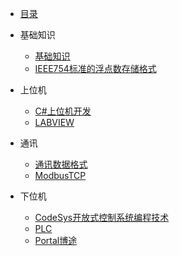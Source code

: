 <!-- 工控/_sidebar.md -->

* [目录](【2】学习/工控/)
* 基础知识
  * [基础知识](【2】学习/工控/基础知识/基础知识.md)
  * [IEEE754标准的浮点数存储格式](【2】学习/工控/基础知识/IEEE754标准的浮点数存储格式.md)
* 上位机
  * [C#上位机开发](【2】学习/工控/基础知识/C#上位机开发.md)
  * [LABVIEW](【2】学习/工控/基础知识/LABVIEW.md)

* 通讯
  * [通讯数据格式](【2】学习/工控/基础知识/通讯数据格式.md)
  * [ModbusTCP](【2】学习/工控/基础知识/ModbusTCP.md)
* 下位机
  * [CodeSys开放式控制系统编程技术](【2】学习/工控/基础知识/CodeSys开放式控制系统编程技术.md)
  * [PLC](【2】学习/工控/基础知识/PLC.md)
  * [Portal博途](【2】学习/工控/基础知识/Portal博途.md)

